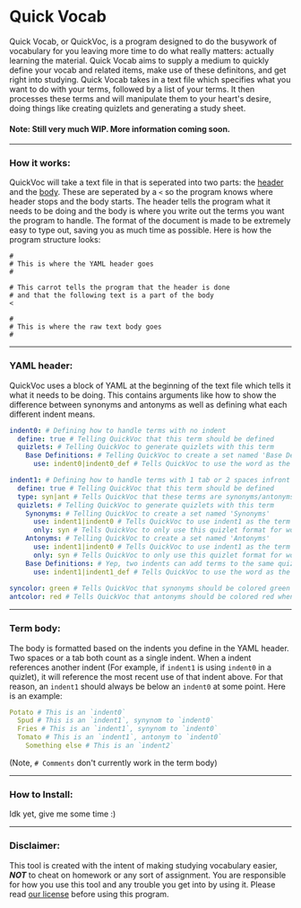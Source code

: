 # Quick Vocab

Quick Vocab, or QuickVoc, is a program designed to do the busywork of vocabulary for you leaving more time to do what really matters: actually learning the material. Quick Vocab aims to supply a medium to quickly define your vocab and related items, make use of these definitons, and get right into studying. Quick Vocab takes in a text file which specifies what you want to do with your terms, followed by a list of your terms. It then processes these terms and will manipulate them to your heart's desire, doing things like creating quizlets and generating a study sheet.


#### Note: Still very much WIP. More information coming soon. 

-------------------------------------------------------------

### How it works:

QuickVoc will take a text file in that is seperated into two parts: the [header](https://github.com/Cameronlund4/Quick-Vocab/blob/master/README.md#yaml-header) and the [body](https://github.com/Cameronlund4/Quick-Vocab/blob/master/README.md#term-body). These are seperated by a `<` so the program knows where header stops and the body starts. The header tells the program what it needs to be doing and the body is where you write out the terms you want the program to handle. The format of the document is made to be extremely easy to type out, saving you as much time as possible. Here is how the program structure looks:

```
#
# This is where the YAML header goes
#

# This carrot tells the program that the header is done
# and that the following text is a part of the body
<

#
# This is where the raw text body goes
#
```

-------------------------------------------------------------

### YAML header:

QuickVoc uses a block of YAML at the beginning of the text file which tells it what it needs to be doing. This contains arguments like how to show the difference between synonyms and antonyms as well as defining what each different indent means.

```yaml
indent0: # Defining how to handle terms with no indent
  define: true # Telling QuickVoc that this term should be defined
  quizlets: # Telling QuickVoc to generate quizlets with this term
    Base Definitions: # Telling QuickVoc to create a set named 'Base Definitions'
      use: indent0|indent0_def # Tells QuickVoc to use the word as the term and the def as the def

indent1: # Defining how to handle terms with 1 tab or 2 spaces infront
  define: true # Telling QuickVoc that this term should be defined
  type: syn|ant # Tells QuickVoc that these terms are synonyms/antonyms of the above indent0 term
  quizlets: # Telling QuickVoc to generate quizlets with this term
    Synonyms: # Telling QuickVoc to create a set named 'Synonyms'
      use: indent1|indent0 # Tells QuickVoc to use indent1 as the term and above indent0 as the def
      only: syn # Tells QuickVoc to only use this quizlet format for words that are syn of indent0
    Antonyms: # Telling QuickVoc to create a set named 'Antonyms'
      use: indent1|indent0 # Tells QuickVoc to use indent1 as the term and above indent0 as the def
      only: syn # Tells QuickVoc to only use this quizlet format for words that are ant of indent0
    Base Definitions: # Yep, two indents can add terms to the same quizlet! (see indent0)
      use: indent1|indent1_def # Tells QuickVoc to use the word as the term and the def as the def
      
syncolor: green # Tells QuickVoc that synonyms should be colored green when displayed
antcolor: red # Tells QuickVoc that antonyms should be colored red when displayed
```

-------------------------------------------------------------

### Term body:

The body is formatted based on the indents you define in the YAML header. Two spaces or a tab both count as a single indent. When a indent references another indent (For example, if `indent1` is using `indent0` in a quizlet), it will reference the most recent use of that indent above. For that reason, an `indent1` should always be below an `indent0` at some point. Here is an example:

```yaml
Potato # This is an `indent0`
  Spud # This is an `indent1`, synynom to `indent0`
  Fries # This is an `indent1`, synynom to `indent0`
  Tomato # This is an `indent1`, antonym to `indent0`
    Something else # This is an `indent2`
```
(Note, `# Comments` don't currently work in the term body)

-------------------------------------------------------------

### How to Install:

Idk yet, give me some time :)

-------------------------------------------------------------

### Disclaimer:
This tool is created with the intent of making studying vocabulary easier, **_NOT_** to cheat on homework or any sort of assignment. You are responsible for how you use this tool and any trouble you get into by using it. Please read [our license](LICENSE.txt) before using this program.
